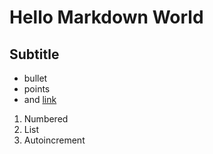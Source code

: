# Hello Markdown World

## Subtitle

* bullet
* points
* and [link](https://code-maven.com/)

1. Numbered
1. List
1. Autoincrement
